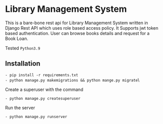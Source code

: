 # Library Management System
This is a bare-bone rest api for Library Management System written in Django Rest API which uses role based access policy.
It Supports jwt token based authentication. User can browse books details and request for a Book Loan.

Tested `Python3.9`

## Installation
`- pip install -r requirements.txt`\
`- python manage.py makemigrations && python mange.py migrate`\

Create a superuser with the command

`- python manage.py createsuperuser`

Run the server

`- python manage.py runserver`